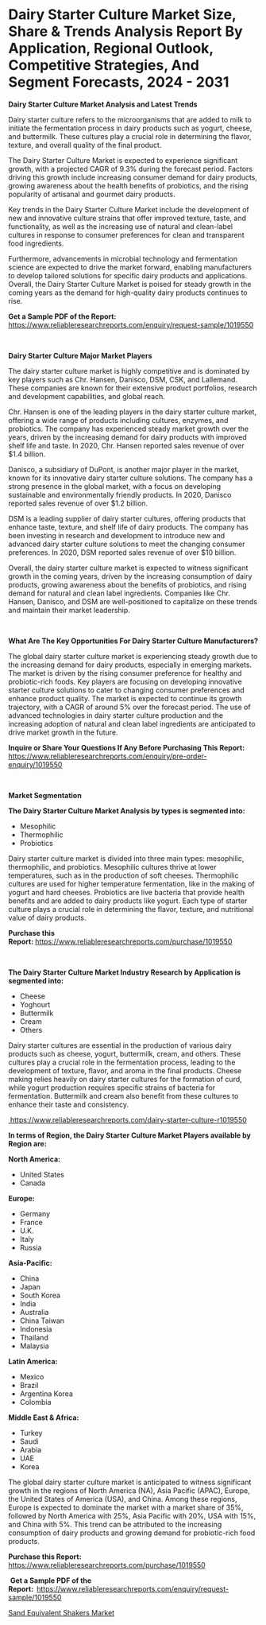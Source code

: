 <p><h1>Dairy Starter Culture Market Size, Share & Trends Analysis Report By Application, Regional Outlook, Competitive Strategies, And Segment Forecasts, 2024 - 2031</h1></p><p><strong>Dairy Starter Culture Market Analysis and Latest Trends</strong></p>
<p><p>Dairy starter culture refers to the microorganisms that are added to milk to initiate the fermentation process in dairy products such as yogurt, cheese, and buttermilk. These cultures play a crucial role in determining the flavor, texture, and overall quality of the final product.</p><p>The Dairy Starter Culture Market is expected to experience significant growth, with a projected CAGR of 9.3% during the forecast period. Factors driving this growth include increasing consumer demand for dairy products, growing awareness about the health benefits of probiotics, and the rising popularity of artisanal and gourmet dairy products.</p><p>Key trends in the Dairy Starter Culture Market include the development of new and innovative culture strains that offer improved texture, taste, and functionality, as well as the increasing use of natural and clean-label cultures in response to consumer preferences for clean and transparent food ingredients.</p><p>Furthermore, advancements in microbial technology and fermentation science are expected to drive the market forward, enabling manufacturers to develop tailored solutions for specific dairy products and applications. Overall, the Dairy Starter Culture Market is poised for steady growth in the coming years as the demand for high-quality dairy products continues to rise.</p></p>
<p><strong>Get a Sample PDF of the Report:&nbsp;</strong> <a href="https://www.reliableresearchreports.com/enquiry/request-sample/1019550">https://www.reliableresearchreports.com/enquiry/request-sample/1019550</a></p>
<p>&nbsp;</p>
<p><strong>Dairy Starter Culture Major Market Players</strong></p>
<p><p>The dairy starter culture market is highly competitive and is dominated by key players such as Chr. Hansen, Danisco, DSM, CSK, and Lallemand. These companies are known for their extensive product portfolios, research and development capabilities, and global reach.</p><p>Chr. Hansen is one of the leading players in the dairy starter culture market, offering a wide range of products including cultures, enzymes, and probiotics. The company has experienced steady market growth over the years, driven by the increasing demand for dairy products with improved shelf life and taste. In 2020, Chr. Hansen reported sales revenue of over $1.4 billion.</p><p>Danisco, a subsidiary of DuPont, is another major player in the market, known for its innovative dairy starter culture solutions. The company has a strong presence in the global market, with a focus on developing sustainable and environmentally friendly products. In 2020, Danisco reported sales revenue of over $1.2 billion.</p><p>DSM is a leading supplier of dairy starter cultures, offering products that enhance taste, texture, and shelf life of dairy products. The company has been investing in research and development to introduce new and advanced dairy starter culture solutions to meet the changing consumer preferences. In 2020, DSM reported sales revenue of over $10 billion.</p><p>Overall, the dairy starter culture market is expected to witness significant growth in the coming years, driven by the increasing consumption of dairy products, growing awareness about the benefits of probiotics, and rising demand for natural and clean label ingredients. Companies like Chr. Hansen, Danisco, and DSM are well-positioned to capitalize on these trends and maintain their market leadership.</p></p>
<p>&nbsp;</p>
<p><strong>What Are The Key Opportunities For Dairy Starter Culture Manufacturers?</strong></p>
<p><p>The global dairy starter culture market is experiencing steady growth due to the increasing demand for dairy products, especially in emerging markets. The market is driven by the rising consumer preference for healthy and probiotic-rich foods. Key players are focusing on developing innovative starter culture solutions to cater to changing consumer preferences and enhance product quality. The market is expected to continue its growth trajectory, with a CAGR of around 5% over the forecast period. The use of advanced technologies in dairy starter culture production and the increasing adoption of natural and clean label ingredients are anticipated to drive market growth in the future.</p></p>
<p><strong>Inquire or Share Your Questions If Any Before Purchasing This Report:</strong> <a href="https://www.reliableresearchreports.com/enquiry/pre-order-enquiry/1019550">https://www.reliableresearchreports.com/enquiry/pre-order-enquiry/1019550</a></p>
<p>&nbsp;</p>
<p><strong>Market Segmentation</strong></p>
<p><strong>The Dairy Starter Culture Market Analysis by types is segmented into:</strong></p>
<p><ul><li>Mesophilic</li><li>Thermophilic</li><li>Probiotics</li></ul></p>
<p><p>Dairy starter culture market is divided into three main types: mesophilic, thermophilic, and probiotics. Mesophilic cultures thrive at lower temperatures, such as in the production of soft cheeses. Thermophilic cultures are used for higher temperature fermentation, like in the making of yogurt and hard cheeses. Probiotics are live bacteria that provide health benefits and are added to dairy products like yogurt. Each type of starter culture plays a crucial role in determining the flavor, texture, and nutritional value of dairy products.</p></p>
<p><strong>Purchase this Report:&nbsp;</strong><a href="https://www.reliableresearchreports.com/purchase/1019550">https://www.reliableresearchreports.com/purchase/1019550</a></p>
<p>&nbsp;</p>
<p><strong>The Dairy Starter Culture Market Industry Research by Application is segmented into:</strong></p>
<p><ul><li>Cheese</li><li>Yoghourt</li><li>Buttermilk</li><li>Cream</li><li>Others</li></ul></p>
<p><p>Dairy starter cultures are essential in the production of various dairy products such as cheese, yogurt, buttermilk, cream, and others. These cultures play a crucial role in the fermentation process, leading to the development of texture, flavor, and aroma in the final products. Cheese making relies heavily on dairy starter cultures for the formation of curd, while yogurt production requires specific strains of bacteria for fermentation. Buttermilk and cream also benefit from these cultures to enhance their taste and consistency.</p></p>
<p><a href="https://www.reliableresearchreports.com/dairy-starter-culture-r1019550">&nbsp;https://www.reliableresearchreports.com/dairy-starter-culture-r1019550</a></p>
<p><strong>In terms of Region, the Dairy Starter Culture Market Players available by Region are:</strong></p>
<p>
    <p> <strong> North America: </strong>
        <ul>
            <li>United States</li>
            <li>Canada</li>
        </ul>
        </p> 
    <p> <strong> Europe: </strong>
        <ul>
            <li>Germany</li>
            <li>France</li>
            <li>U.K.</li>
            <li>Italy</li>
            <li>Russia</li>
        </ul>
        </p> 
    <p> <strong> Asia-Pacific: </strong>
        <ul>
            <li>China</li>
            <li>Japan</li>
            <li>South Korea</li>
            <li>India</li>
            <li>Australia</li>
            <li>China Taiwan</li>
            <li>Indonesia</li>
            <li>Thailand</li>
            <li>Malaysia</li>
        </ul>
        </p> 
    <p> <strong> Latin America: </strong>
        <ul>
            <li>Mexico</li>
            <li>Brazil</li>
            <li>Argentina Korea</li>
            <li>Colombia</li>
        </ul>
        </p> 
    <p> <strong> Middle East & Africa: </strong>
        <ul>
            <li>Turkey</li>
            <li>Saudi</li>
            <li>Arabia</li>
            <li>UAE</li>
            <li>Korea</li>
        </ul>
    </p>
    </p>
<p><p>The global dairy starter culture market is anticipated to witness significant growth in the regions of North America (NA), Asia Pacific (APAC), Europe, the United States of America (USA), and China. Among these regions, Europe is expected to dominate the market with a market share of 35%, followed by North America with 25%, Asia Pacific with 20%, USA with 15%, and China with 5%. This trend can be attributed to the increasing consumption of dairy products and growing demand for probiotic-rich food products.</p></p>
<p><strong>Purchase this Report: </strong><a href="https://www.reliableresearchreports.com/purchase/1019550">https://www.reliableresearchreports.com/purchase/1019550</a></p>
<p>&nbsp;<strong>Get a Sample PDF of the Report:&nbsp;&nbsp;</strong><a href="https://www.reliableresearchreports.com/enquiry/request-sample/1019550">https://www.reliableresearchreports.com/enquiry/request-sample/1019550</a></p>
<p><strong></strong></p>
<p><p><a href="https://view.publitas.com/reportprime-1/sand-equivalent-shakers-market-forecasts-market-trends-and-impact-analysis-2024-2031/">Sand Equivalent Shakers Market</a></p></p>